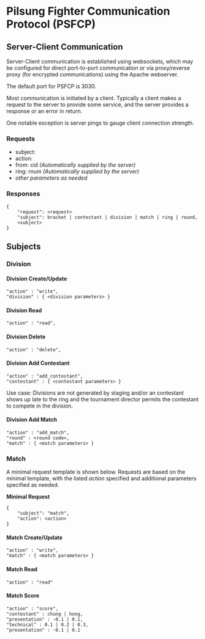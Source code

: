 # Pilsung Fighter Communication Protocol (PSFCP)

## Server-Client Communication

Server-Client communication is established using websockets, which may be configured for direct port-to-port communication or via proxy/reverse proxy (for encrypted communications) using the Apache webserver.

The default port for PSFCP is 3030.

Most communication is initiated by a client. Typically a client makes a request to the server to provide some service, and the server provides a response or an error in return.

One notable exception is server pings to gauge client connection strength. 

### Requests

- subject:
- action:
- from: cid *(Automatically supplied by the server)*
- ring: rnum *(Automatically supplied by the server)*
- *other parameters as needed*

### Responses

    {
        "request": <request>
        "subject": bracket | contestant | division | match | ring | round,
        <subject>
    }

## Subjects

### Division

#### Division Create/Update

    "action" : "write",
    "division" : { <division parameters> }

#### Division Read

    "action" : "read",

#### Division Delete

    "action" : "delete",

#### Division Add Contestant

    "action" : "add_contestant",
    "contestant" : { <contestant parameters> }

Use case: Divisions are not generated by staging and/or an contestant shows up late to the ring and the tournament director permits the contestant to compete in the division.

#### Division Add Match

    "action" : "add_match",
    "round" : <round code>,
    "match" : { <match parameters> }

### Match

A minimal request template is shown below. Requests are based on the minimal template, with the listed *action* specified and additional parameters specified as needed.

**Minimal Request**

    {
        "subject": "match",
        "action": <action>
    }

#### Match Create/Update

    "action" : "write",
    "match" : { <match parameters> }

#### Match Read

    "action" : "read"

#### Match Score

    "action" : "score",
    "contestant" : chung | hong,
    "presentation" : -0.1 | 0.1,
    "technical" : 0.1 | 0.2 | 0.3,
    "presentation" : -0.1 | 0.1

